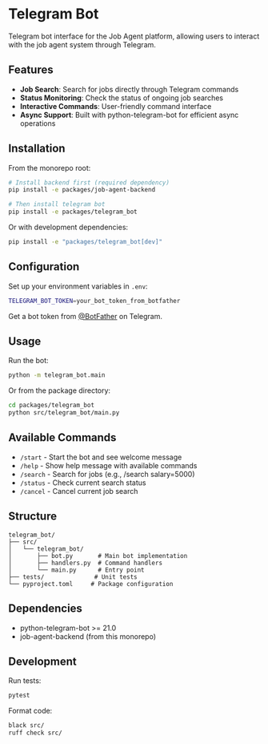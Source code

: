 # Telegram Bot

Telegram bot interface for the Job Agent platform, allowing users to interact with the job agent system through Telegram.

## Features

- **Job Search**: Search for jobs directly through Telegram commands
- **Status Monitoring**: Check the status of ongoing job searches
- **Interactive Commands**: User-friendly command interface
- **Async Support**: Built with python-telegram-bot for efficient async operations

## Installation

From the monorepo root:

```bash
# Install backend first (required dependency)
pip install -e packages/job-agent-backend

# Then install telegram bot
pip install -e packages/telegram_bot
```

Or with development dependencies:

```bash
pip install -e "packages/telegram_bot[dev]"
```

## Configuration

Set up your environment variables in `.env`:

```bash
TELEGRAM_BOT_TOKEN=your_bot_token_from_botfather
```

Get a bot token from [@BotFather](https://t.me/botfather) on Telegram.

## Usage

Run the bot:

```bash
python -m telegram_bot.main
```

Or from the package directory:

```bash
cd packages/telegram_bot
python src/telegram_bot/main.py
```

## Available Commands

- `/start` - Start the bot and see welcome message
- `/help` - Show help message with available commands
- `/search` - Search for jobs (e.g., /search salary=5000)
- `/status` - Check current search status
- `/cancel` - Cancel current job search

## Structure

```
telegram_bot/
├── src/
│   └── telegram_bot/
│       ├── bot.py       # Main bot implementation
│       ├── handlers.py  # Command handlers
│       └── main.py      # Entry point
├── tests/              # Unit tests
└── pyproject.toml     # Package configuration
```

## Dependencies

- python-telegram-bot >= 21.0
- job-agent-backend (from this monorepo)

## Development

Run tests:
```bash
pytest
```

Format code:
```bash
black src/
ruff check src/
```
